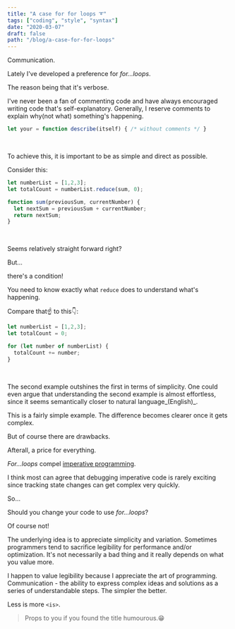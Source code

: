 ```yaml
---
title: "A case for for loops ➰"
tags: ["coding", "style", "syntax"]
date: "2020-03-07"
draft: false
path: "/blog/a-case-for-for-loops"
---
```


Communication.
<!-- end -->
Lately I've developed a preference for _for...loops_.

The reason being that it's verbose.

I've never been a fan of commenting code and have always encouraged writing code that's self-explanatory. Generally, I reserve comments to explain why(not what) something's happening.

```js
let your = function describe(itself) { /* without comments */ }
```
<br />

To achieve this, it is important to be as simple and direct as possible.

Consider this:

```js
let numberList = [1,2,3];
let totalCount = numberList.reduce(sum, 0);

function sum(previousSum, currentNumber) {
  let nextSum = previousSum + currentNumber;
  return nextSum;
}
```
<br />

Seems relatively straight forward right? 

But...

there's a condition!

You need to know exactly what `reduce` does to understand what's happening.

Compare that☝ to this👇:
```js
let numberList = [1,2,3];
let totalCount = 0;

for (let number of numberList) {
  totalCount += number;
}
```
<br />

The second example outshines the first in terms of simplicity. One could even argue that understanding the second example is almost effortless, since it seems semantically closer to natural language_(English)_.

This is a fairly simple example. The difference becomes clearer once it gets complex.

But of course there are drawbacks.

Afterall, a price for everything.

_For...loops_ compel [imperative programming](https://en.wikipedia.org/wiki/Imperative_programming).

I think most can agree that debugging imperative code is rarely exciting since tracking state changes can get complex very quickly.

So...

Should you change your code to use _for...loops_?

Of course not!

The underlying idea is to appreciate simplicity and variation. Sometimes programmers tend to sacrifice legibility for performance and/or optimization. It's not necessarily a bad thing and it really depends on what you value more.

I happen to value legibility because I appreciate the art of programming. Communication - the ability to express complex ideas and solutions as a series of understandable steps. The simpler the better.

Less is more  `<is>`.

> Props to you if you found the title humourous.😁
